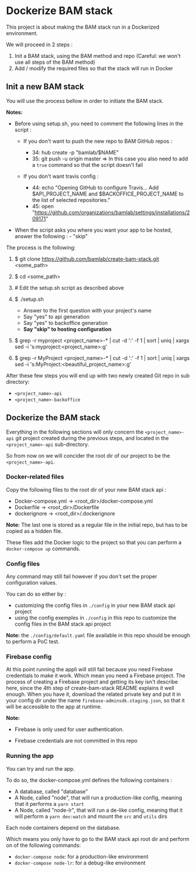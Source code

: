 # Dockerize BAM stack

This project is about making the BAM stack run in a Dockerized environment.

We will proceed in 2 steps :
 1. Init a BAM stack, using the BAM method and repo (Careful: we won't use all steps of the BAM method)
 2. Add / modify the required files so that the stack will run in Docker

## Init a new BAM stack

You will use the process bellow in order to initiate the BAM stack.

**Notes:**
- Before using setup.sh, you need to comment the following lines in the script :
   - If you don't want to push the new repo to BAM GitHub repos :
      - 34: hub create -p "bamlab/$NAME"
      - 35: git push -u origin master
      => In this case you also need to add a `true` command so that the script doesn't fail

   - If you don't want travis config :
      - 44: echo "Opening GitHub to configure Travis... Add $API_PROJECT_NAME and $BACKOFFICE_PROJECT_NAME to the list of selected repositories."
      - 45: open "https://github.com/organizations/bamlab/settings/installations/209171"

- When the script asks you where you want your app to be hosted, answer the following :
      - "skip"

The process is the following:
1. $ git clone https://github.com/bamlab/create-bam-stack.git <some_path>
2. $ cd <some_path>
3. \# Edit the setup.sh script as described above
4. $ ./setup.sh
    - Answer to the first question with your project's name
    - Say "yes" to api generation
    - Say "yes" to backoffice generation
    - **Say "skip" to hosting configuration**

5. $ grep -r myproject <project_name>-* | cut -d ':' -f 1 | sort | uniq | xargs sed -i 's:myproject:<project_name>:g'
6. $ grep -r MyProject <project_name>-* | cut -d ':' -f 1 | sort | uniq | xargs sed -i 's:MyProject:<beautiful_project_name>:g'

After these few steps you will end up with two newly created Git repo in sub directory:
 - `<project_name>-api`
 - `<project_name>-backoffice`

## Dockerize the BAM stack

Everything in the following sections will only concern the `<project_name>-api` git project created during the previous steps,
and located in the `<project_name>-api` sub-directory.

So from now on we will concider the root dir of our project to be the `<project_name>-api`.

### Docker-related files

Copy the following files to the root dir of your new BAM stack api :
 - Docker-compose.yml -> <root_dir>/docker-compose.yml
 - Dockerfile         -> <root_dir>/Dockerfile
 - dockerignore       -> <root_dir>/.dockerignore

**Note:** The last one is stored as a regular file in the initial repo, but has to be copied as a hidden file.

These files add the Docker logic to the project so that you can perform a `docker-compose up` commands.

### Config files

Any command may still fail however if you don't set the proper configuration values.

You can do so either by :
 - customizing the config files in `./config` in your new BAM stack api project
 - using the config exemples in `./config` in this repo to customize the config files in the BAM stack api project

**Note:** the `./config/default.yaml` file available in this repo should be enough to perform a PoC test.

### Firebase config

At this point running the appli will still fail because you need Firebase credentials to make it work.
Which mean you need a Firebase project.
The process of creating a Firebase project and getting its key isn't describe here,
since the 4th step of create-bam-stack README explains it well enough.
When you have it, download the related private key and put it in your config dir under the name `firebase-adminsdk.staging.json`,
so that it will be accessible to the app at runtime.

**Note:**
 - Firebase is only used for user authentication.

 - Firebase credentials are not committed in this repo

### Running the app

You can try and run the app.

To do so, the docker-compose.yml defines the following containers :
 - A database, called "database"
 - A Node, called "node", that will run a production-like config, meaning that it performs a `yarn start`
 - A Node, called "node-lr", that will run a de-like config, meaning that it will perform a `yarn dev:watch` and mount the `src` and `utils` dirs

Each node containers depend on the database.

Which means you only have to go to the BAM stack api root dir and perform on of the following commands:
 - `docker-compose node`: for a production-like environment
 - `docker-compose node-lr`: for a debug-like environment

